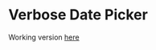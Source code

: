 # Verbose Date Picker

Working version <a href="http://datepicker.kashifbhatti.co.uk" target="_blank">here</a>
